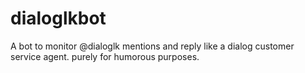dialoglkbot
===========

A bot to monitor @dialoglk mentions and reply like a dialog customer service agent. purely for humorous purposes.
